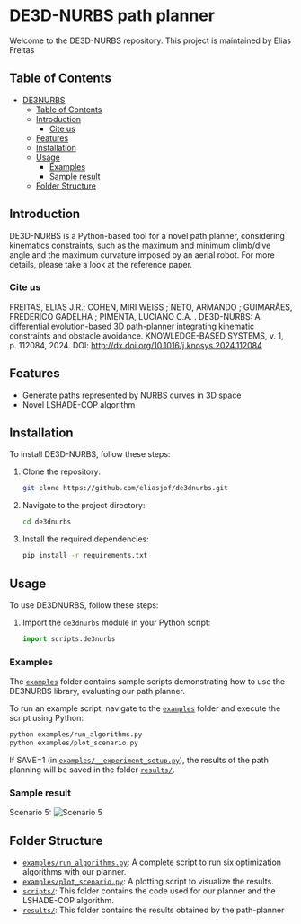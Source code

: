 # DE3D-NURBS path planner

Welcome to the DE3D-NURBS repository. 
This project is maintained by Elias Freitas



## Table of Contents

- [DE3NURBS](#de3nurbs)
  - [Table of Contents](#table-of-contents)
  - [Introduction](#introduction)
    - [Cite us](#cite-us)
  - [Features](#features)
  - [Installation](#installation)
  - [Usage](#usage)
    - [Examples](#examples)
    - [Sample result](#sample-result)
  - [Folder Structure](#folder-structure)

## Introduction

DE3D-NURBS is a Python-based tool for a novel path planner, considering kinematics constraints, such as the maximum and minimum climb/dive angle and the maximum curvature imposed by an aerial robot.
For more details, please take a look at the reference paper.

### Cite us

FREITAS, ELIAS J.R.; COHEN, MIRI WEISS ; NETO, ARMANDO ; GUIMARÃES, FREDERICO GADELHA ; PIMENTA, LUCIANO C.A. . DE3D-NURBS: A differential evolution-based 3D path-planner integrating kinematic constraints and obstacle avoidance. KNOWLEDGE-BASED SYSTEMS, v. 1, p. 112084, 2024. DOI: http://dx.doi.org/10.1016/j.knosys.2024.112084

## Features
- Generate paths represented by NURBS curves in 3D space
- Novel LSHADE-COP algorithm
  
## Installation

To install DE3D-NURBS, follow these steps:

1. Clone the repository:
    ```sh
    git clone https://github.com/eliasjof/de3dnurbs.git
    ```
2. Navigate to the project directory:
    ```sh
    cd de3dnurbs
    ```
3. Install the required dependencies:
    ```sh
    pip install -r requirements.txt
    ```

## Usage

To use DE3DNURBS, follow these steps:

1. Import the `de3dnurbs` module in your Python script:
    ```python
    import scripts.de3nurbs
    ```


### Examples

The [`examples`](examples/) folder contains sample scripts demonstrating how to use the DE3NURBS library, evaluating our path planner.

To run an example script, navigate to the [`examples`](examples/) folder and execute the script using Python:

```sh
python examples/run_algorithms.py 
python examples/plot_scenario.py 
```

If SAVE=1 (in [`examples/__experiment_setup.py`](examples/__experiment_setup.py)), the results of the path planning will be saved in the folder [`results/`](results/).

### Sample result
Scenario 5:
![`Scenario 5`](results/scenario5.png)

## Folder Structure

- [`examples/run_algorithms.py`](examples/run_algorithms.py): A complete script to run six optimization algorithms with our planner.
- [`examples/plot_scenario.py`](examples/plot_scenario.py): A plotting script to visualize the results.
- [`scripts/`](scripts/): This folder contains the code used for our planner and the LSHADE-COP algorithm.
- [`results/`](results/): This folder contains the results obtained by the path-planner





